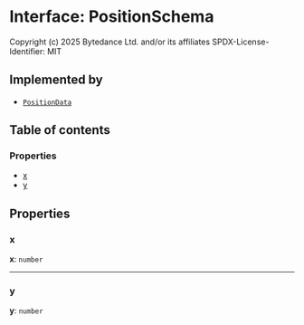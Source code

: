 # Interface: PositionSchema

Copyright (c) 2025 Bytedance Ltd. and/or its affiliates
SPDX-License-Identifier: MIT

## Implemented by

* [`PositionData`](/auto-docs/free-layout-editor/classes/PositionData.md)

## Table of contents

### Properties

* [x](/auto-docs/free-layout-editor/interfaces/PositionSchema.md#x)
* [y](/auto-docs/free-layout-editor/interfaces/PositionSchema.md#y)

## Properties

### x

**x**: `number`

***

### y

**y**: `number`

